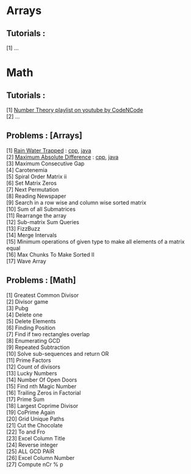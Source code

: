 # Arrays

## Tutorials :

[1] ...


# Math

## Tutorials :

[1] <a href="https://www.youtube.com/playlist?list=PL2q4fbVm1Ik4liHX78IRslXzUr8z5QxsG"> Number Theory playlist on youtube by CodeNCode </a>    
[2] ...


## Problems : [Arrays]

[1] [Rain Water Trapped](https://leetcode.com/problems/trapping-rain-water/) : [cpp](https://github.com/vivekm92/Notes/blob/master/src/2_arrays_and_math/rainWaterTrapped.cpp), [java](https://github.com/vivekm92/Notes/blob/master/src/2_arrays_and_math/rainWaterTrapped.java)              
[2] [Maximum Absolute Difference](https://www.hackerearth.com/practice/data-structures/arrays/1-d/practice-problems/algorithm/can-you-solve-it/) : [cpp](https://github.com/vivekm92/Notes/blob/master/src/2_arrays_and_math/maximumAbsoluteDifference.cpp), [java](https://github.com/vivekm92/Notes/blob/master/src/2_arrays_and_math/maximumAbsoluteDifference.java)    
[3] Maximum Consecutive Gap   
[4] Carotenemia    
[5] Spiral Order Matrix ii    
[6] Set Matrix Zeros   
[7] Next Permutation   
[8] Reading Newspaper   
[9] Search in a row wise and column wise sorted matrix    
[10] Sum of all Submatrices   
[11] Rearrange the array  
[12] Sub-matrix Sum Queries    
[13] FizzBuzz    
[14] Merge Intervals    
[15] Minimum operations of given type to make all elements of a matrix equal       
[16] Max Chunks To Make Sorted II    
[17] Wave Array    

## Problems : [Math]

[1] Greatest Common Divisor   
[2] Divisor game    
[3] Pubg   
[4] Delete one     
[5] Delete Elements    
[6] Finding Position    
[7] Find if two rectangles overlap    
[8] Enumerating GCD    
[9] Repeated Subtraction    
[10] Solve sub-sequences and return OR      
[11] Prime Factors    
[12] Count of divisors    
[13] Lucky Numbers   
[14] Number Of Open Doors    
[15] Find nth Magic Number   
[16] Trailing Zeros in Factorial   
[17] Prime Sum    
[18] Largest Coprime Divisor   
[19] CoPrime Again   
[20] Grid Unique Paths     
[21] Cut the Chocolate    
[22] To and Fro    
[23] Excel Column Title   
[24] Reverse integer   
[25] ALL GCD PAIR   
[26] Excel Column Number    
[27] Compute nCr % p    
